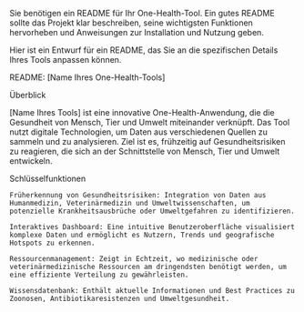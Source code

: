 Sie benötigen ein README für Ihr One-Health-Tool. Ein gutes README sollte das Projekt klar beschreiben, seine wichtigsten Funktionen hervorheben und Anweisungen zur Installation und Nutzung geben.

Hier ist ein Entwurf für ein README, das Sie an die spezifischen Details Ihres Tools anpassen können.

README: [Name Ihres One-Health-Tools]

Überblick

[Name Ihres Tools] ist eine innovative One-Health-Anwendung, die die Gesundheit von Mensch, Tier und Umwelt miteinander verknüpft. Das Tool nutzt digitale Technologien, um Daten aus verschiedenen Quellen zu sammeln und zu analysieren. Ziel ist es, frühzeitig auf Gesundheitsrisiken zu reagieren, die sich an der Schnittstelle von Mensch, Tier und Umwelt entwickeln.

Schlüsselfunktionen

    Früherkennung von Gesundheitsrisiken: Integration von Daten aus Humanmedizin, Veterinärmedizin und Umweltwissenschaften, um potenzielle Krankheitsausbrüche oder Umweltgefahren zu identifizieren.

    Interaktives Dashboard: Eine intuitive Benutzeroberfläche visualisiert komplexe Daten und ermöglicht es Nutzern, Trends und geografische Hotspots zu erkennen.

    Ressourcenmanagement: Zeigt in Echtzeit, wo medizinische oder veterinärmedizinische Ressourcen am dringendsten benötigt werden, um eine effiziente Verteilung zu gewährleisten.

    Wissensdatenbank: Enthält aktuelle Informationen und Best Practices zu Zoonosen, Antibiotikaresistenzen und Umweltgesundheit.
